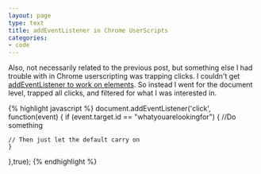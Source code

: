 ```yaml
---
layout: page
type: text
title: addEventListener in Chrome UserScripts
categories: 
- code
---
```

Also, not necessarily related to the previous post, but something else I had trouble with in Chrome userscripting was trapping clicks. I couldn't get [addEventListener to work on elements](http://www.oreillynet.com/pub/a/network/2005/11/01/avoid-common-greasemonkey-pitfalls.html?page=3). So instead I went for the document level, trapped all clicks, and filtered for what I was interested in.   

{% highlight javascript %}
document.addEventListener('click', function(event) {
	if (event.target.id == "whatyouarelookingfor")
	{
	//Do something 

	// Then just let the default carry on 
	}
},true);
{% endhighlight %}
